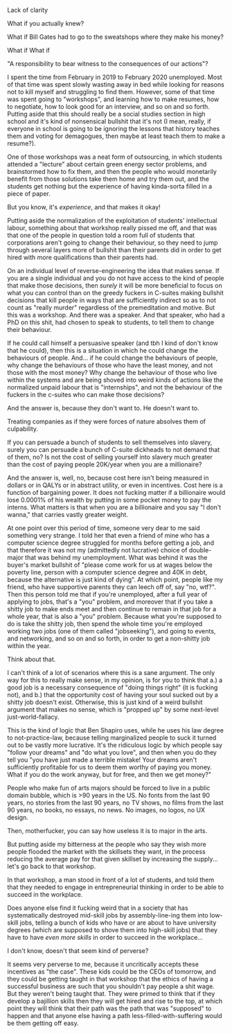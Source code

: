 Lack of clarity

What if you actually knew?

What if Bill Gates had to go to the sweatshops where they make his money?

What if
What if

"A responsibility to bear witness to the consequences of our actions"?

I spent the time from February in 2019 to February 2020 unemployed. Most of that time was spent slowly wasting away in bed while looking for reasons not to kill myself and struggling to find them. However, some of that time was spent going to "workshops", and learning how to make resumes, how to negotiate, how to look good for an interview, and so on and so forth. Putting aside that this should really be a social studies section in high school and it's kind of nonsensical bullshit that it's not (I mean, really, if everyone in school is going to be ignoring the lessons that history teaches them and voting for demagogues, then maybe at least teach them to make a resume?).

One of those workshops was a neat form of outsourcing, in which students attended a "lecture" about certain green energy sector problems, and brainstormed how to fix them, and then the people who would monetarily benefit from those solutions take them home and try them out, and the students get nothing but the experience of having kinda-sorta filled in a piece of paper.

But you know, it's *experience*, and that makes it okay!

Putting aside the normalization of the exploitation of students' intellectual labour, something about that workshop really pissed me off, and that was that one of the people in question told a room full of students that corporations aren't going to change their behaviour, so they need to jump through several layers more of bullshit than their parents did in order to get hired with more qualifications than their parents had.

On an individual level of reverse-engineering the idea that makes sense. If you are a single individual and you do not have access to the kind of people that make those decisions, then *surely* it will be more beneficial to focus on what you can control than on the greedy fuckers in C-suites making bullshit decisions that kill people in ways that are sufficiently indirect so as to not count as "really murder" regardless of the premeditation and motive. But this was a workshop. And there was a speaker. And that speaker, who had a PhD on this shit, had chosen to speak to students, to tell them to change their behaviour.

If he could call himself a persuasive speaker (and tbh I kind of don't know that he could), then this is a situation in which he could change the behaviours of people.
And... if he could change the behaviours of people, why change the behaviours of those who have the least money, and not those with the most money? Why change the behaviour of those who live within the systems and are being shoved into weird kinds of actions like the normalized unpaid labour that is "internships", and not the behaviour of the fuckers in the c-suites who can make those decisions?

And the answer is, because they don't want to. He doesn't want to.

Treating companies as if they were forces of nature absolves them of culpability.

If you can persuade a bunch of students to sell themselves into slavery, surely you can persuade a bunch of C-suite dickheads to not demand that of them, no? Is not the cost of selling yourself into slavery much greater than the cost of paying people 20K/year when you are a millionaire?

And the answer is, well, no, because cost here isn't being measured in dollars or in QALYs or in abstract utility, or even in incentives. Cost here is a function of bargaining power. It does not fucking matter if a billionaire would lose 0.0001% of his wealth by putting in some pocket money to pay the interns.  What matters is that when you are a billionaire and you say "I don't wanna," that carries vastly greater weight.

At one point over this period of time, someone very dear to me said something very strange. I told her that even a friend of mine who has a computer science degree struggled for months before getting a job, and that therefore it was not my (admittedly not lucrative) choice of double-major that was behind my unemployment. What was behind it was the buyer's market bullshit of "please come work for us at wages below the poverty line, person with a computer science degree and 40K in debt, because the alternative is just kind of dying". At which point, people like my friend, who have supportive parents they can leech off of, say "no, wtf?". Then this person told me that if you're unemployed, after a full year of applying to jobs, that's a "you" problem, and moreover that if you take a shitty job to make ends meet and then continue to remain in that job for a whole year, that is also a "you" problem. Because what you're supposed to do is take the shitty job, then spend the whole time you're employed working two jobs (one of them called "jobseeking"), and going to events, and networking, and so on and so forth, in order to get a non-shitty job within the year.

Think about that.

I can't think of a lot of scenarios where this is a sane argument. The only way for this to really make sense, in my opinion, is for you to think that a.) a good job is a necessary consequence of "doing things right" (it is fucking not), and b.) that the opportunity cost of having your soul sucked out by a shitty job doesn't exist. Otherwise, this is just kind of a weird bullshit argument that makes no sense, which is "propped up" by some next-level just-world-fallacy.

This is the kind of logic that Ben Shapiro uses, while he uses his law degree to not-practice-law, because telling marginalized people to suck it turned out to be vastly more lucrative. It's the ridiculous logic by which people say "follow your dreams" and "do what you love", and then when you do they tell you "you have just made a terrible mistake! Your dreams aren't sufficiently profitable for us to deem them worthy of paying you money. What if you do the work anyway, but for free, and then we get money?"

People who make fun of arts majors should be forced to live in a public domain bubble, which is >90 years in the US. No fonts from the last 90 years, no stories from the last 90 years, no TV shows, no films from the last 90 years, no books, no essays, no news. No images, no logos, no UX design.

Then, motherfucker, you can say how useless it is to major in the arts.

But putting aside my bitterness at the people who say they wish more people flooded the market with the skillsets they want, in the process reducing the average pay for that given skillset by increasing the supply... let's go back to that workshop.

In that workshop, a man stood in front of a lot of students, and told them that they needed to engage in entrepreneurial thinking in order to be able to succeed in the workplace.

Does anyone else find it fucking weird that in a society that has systematically destroyed mid-skill jobs by assembly-line-ing them into low-skill jobs, telling a bunch of kids who have or are about to have university degrees (which are supposed to shove them into high-skill jobs) that they have to have *even more skills* in order to succeed in the workplace...

I don't know, doesn't that seem kind of perverse?

It seems very perverse to me, because it uncritically accepts these incentives as "the case". These kids could be the CEOs of tomorrow, and they could be getting taught in that workshop that the ethics of having a successful business are such that you shouldn't pay people a shit wage. But they weren't being taught that. They were primed to think that if they develop a bajillion skills then they will get hired and rise to the top, at which point they will think that their path was the path that was "supposed" to happen and that anyone else having a path less-filled-with-suffering would be them getting off easy.
